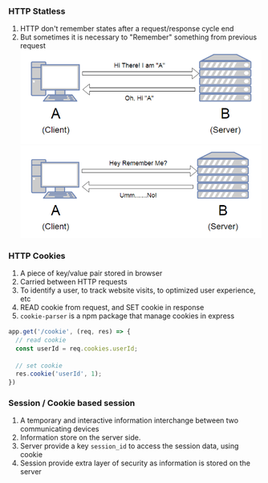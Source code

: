 ### HTTP Statless
1. HTTP don't remember states after a request/response cycle end
2. But sometimes it is necessary to "Remember" something from previous request
![first request](./image/stateless_http_1.png)
![second request](./image//stateless_http_2.png)

### HTTP Cookies
1. A piece of key/value pair stored in browser
2. Carried between HTTP requests
3. To identify a user, to track website visits, to optimized user experience, etc
4. READ cookie from request, and SET cookie in response
5. `cookie-parser` is a npm package that manage cookies in express

  ```js
  app.get('/cookie', (req, res) => {
    // read cookie
    const userId = req.cookies.userId;

    // set cookie
    res.cookie('userId', 1);
  })
  ```

### Session / Cookie based session
1. A temporary and interactive information interchange between two communicating devices
2. Information store on the server side.
3. Server provide a key `session_id` to access the session data, using cookie
4. Session provide extra layer of security as information is stored on the server

